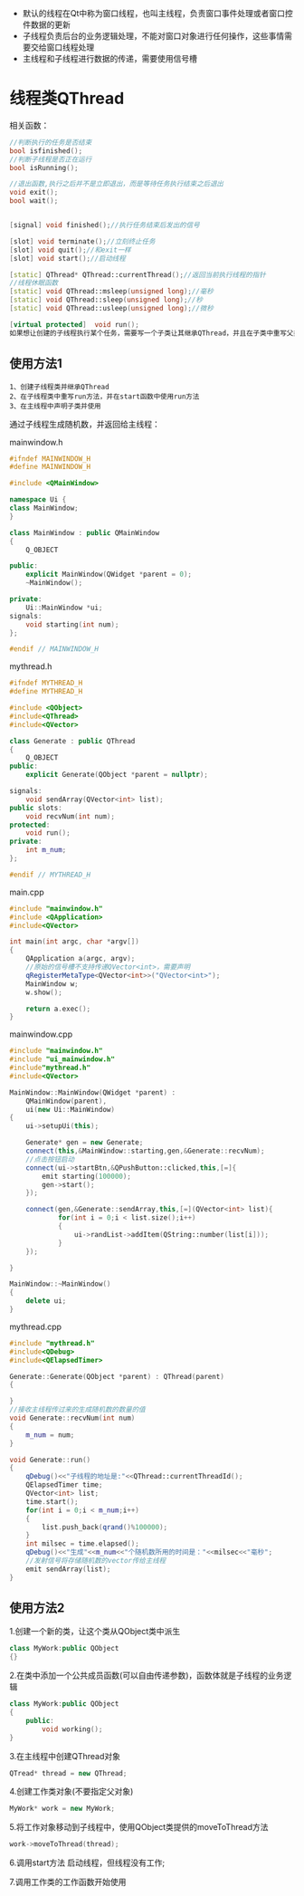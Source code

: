 * 默认的线程在Qt中称为窗口线程，也叫主线程，负责窗口事件处理或者窗口控件数据的更新
* 子线程负责后台的业务逻辑处理，不能对窗口对象进行任何操作，这些事情需要交给窗口线程处理
* 主线程和子线程进行数据的传递，需要使用信号槽

# 线程类QThread

相关函数：

```C++
//判断执行的任务是否结束
bool isfinished();
//判断子线程是否正在运行
bool isRunning();

//退出函数,执行之后并不是立即退出，而是等待任务执行结束之后退出
void exit();
bool wait();


[signal] void finished();//执行任务结束后发出的信号

[slot] void terminate();//立刻终止任务
[slot] void quit();//和exit一样
[slot] void start();//启动线程

[static] QThread* QThread::currentThread();//返回当前执行线程的指针
//线程休眠函数
[static] void QThread::msleep(unsigned long);//毫秒
[static] void QThread::sleep(unsigned long);//秒
[static] void QThread::usleep(unsigned long);//微秒

[virtual protected]  void run();
如果想让创建的子线程执行某个任务，需要写一个子类让其继承QThread，并且在子类中重写父类的run()方法，函数体就是对应的任务处理流程。另外，这个函数是一个受保护的成员函数，不能够在类的外部调用，如果想要让线程执行这个函数中的业务流程，需要通过当前线程对象调用槽函数start()启动子线程，当子线程被启动，这个run()函数也就在线程内部被调用了。
```



## 使用方法1

```
1、创建子线程类并继承QThread
2、在子线程类中重写run方法，并在start函数中使用run方法
3、在主线程中声明子类并使用
```

通过子线程生成随机数，并返回给主线程：

mainwindow.h

```C++
#ifndef MAINWINDOW_H
#define MAINWINDOW_H

#include <QMainWindow>

namespace Ui {
class MainWindow;
}

class MainWindow : public QMainWindow
{
    Q_OBJECT

public:
    explicit MainWindow(QWidget *parent = 0);
    ~MainWindow();

private:
    Ui::MainWindow *ui;
signals:
    void starting(int num);
};

#endif // MAINWINDOW_H

```

mythread.h

```C++
#ifndef MYTHREAD_H
#define MYTHREAD_H

#include <QObject>
#include<QThread>
#include<QVector>

class Generate : public QThread
{
    Q_OBJECT
public:
    explicit Generate(QObject *parent = nullptr);

signals:
    void sendArray(QVector<int> list);
public slots:
    void recvNum(int num);
protected:
    void run();
private:
    int m_num;
};

#endif // MYTHREAD_H

```



main.cpp

```C++
#include "mainwindow.h"
#include <QApplication>
#include<QVector>

int main(int argc, char *argv[])
{
    QApplication a(argc, argv);
    //原始的信号槽不支持传递QVector<int>，需要声明
    qRegisterMetaType<QVector<int>>("QVector<int>");
    MainWindow w;
    w.show();

    return a.exec();
}

```



mainwindow.cpp

```C++
#include "mainwindow.h"
#include "ui_mainwindow.h"
#include"mythread.h"
#include<QVector>

MainWindow::MainWindow(QWidget *parent) :
    QMainWindow(parent),
    ui(new Ui::MainWindow)
{
    ui->setupUi(this);

    Generate* gen = new Generate;
    connect(this,&MainWindow::starting,gen,&Generate::recvNum);
    //点击按钮启动
    connect(ui->startBtn,&QPushButton::clicked,this,[=]{
        emit starting(100000);
        gen->start();
    });

    connect(gen,&Generate::sendArray,this,[=](QVector<int> list){
            for(int i = 0;i < list.size();i++)
            {
                ui->randList->addItem(QString::number(list[i]));
            }
    });

}

MainWindow::~MainWindow()
{
    delete ui;
}

```

mythread.cpp

```C++
#include "mythread.h"
#include<QDebug>
#include<QElapsedTimer>

Generate::Generate(QObject *parent) : QThread(parent)
{

}
//接收主线程传过来的生成随机数的数量的值
void Generate::recvNum(int num)
{
    m_num = num;
}

void Generate::run()
{
    qDebug()<<"子线程的地址是:"<<QThread::currentThreadId();
    QElapsedTimer time;
    QVector<int> list;
    time.start();
    for(int i = 0;i < m_num;i++)
    {
        list.push_back(qrand()%100000);
    }
    int milsec = time.elapsed();
    qDebug()<<"生成"<<m_num<<"个随机数所用的时间是："<<milsec<<"毫秒";
    //发射信号将存储随机数的vector传给主线程
    emit sendArray(list);
}

```

## 使用方法2

1.创建一个新的类，让这个类从QObject类中派生

```C++
class MyWork:public QObject
{}
```

2.在类中添加一个公共成员函数(可以自由传递参数)，函数体就是子线程的业务逻辑

```C++
class MyWork:public QObject
{
    public:
    	void working();
}
```

3.在主线程中创建QThread对象

```C++
QTread* thread = new QThread;
```

4.创建工作类对象(不要指定父对象)

```C++
MyWork* work = new MyWork;
```

5.将工作对象移动到子线程中，使用QObject类提供的moveToThread方法

```C++
work->moveToThread(thread);
```

6.调用start方法 启动线程，但线程没有工作;

7.调用工作类的工作函数开始使用

